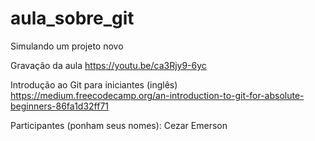 # aula_sobre_git
Simulando um projeto novo

Gravação da aula 
https://youtu.be/ca3Rjy9-6yc

Introdução ao Git para iniciantes (inglês)
https://medium.freecodecamp.org/an-introduction-to-git-for-absolute-beginners-86fa1d32ff71

Participantes (ponham seus nomes):
Cezar
Emerson

